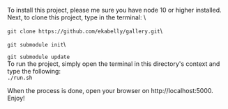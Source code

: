To install this project, please me sure you have node 10 or higher installed. \
Next, to clone this project, type in the terminal: \

`
git clone https://github.com/ekabelly/gallery.git
`\

`
git submodule init
`\

`
git submodule update
`\
To run the project, simply open the terminal in this directory's context and type the following:\
`
./run.sh
`

When the process is done, open your browser on http://localhost:5000. \
Enjoy!

